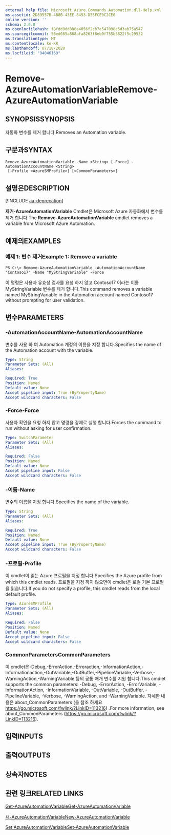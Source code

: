 ```yaml
---
external help file: Microsoft.Azure.Commands.Automation.dll-Help.xml
ms.assetid: 2D89557B-4B8B-43EE-8453-D55FCE0C2CE0
online version: ''
schema: 2.0.0
ms.openlocfilehash: f8fdd9dd886e4056f2cb7e547098e5d3ab75a547
ms.sourcegitcommit: 56ed085a868afa8263f8eb0f755b5822f5c29532
ms.translationtype: MT
ms.contentlocale: ko-KR
ms.lasthandoff: 07/18/2020
ms.locfileid: "94046169"
---
```

# <span data-ttu-id="22652-101">Remove-AzureAutomationVariable</span><span class="sxs-lookup"><span data-stu-id="22652-101">Remove-AzureAutomationVariable</span></span>

## <span data-ttu-id="22652-102">SYNOPSIS</span><span class="sxs-lookup"><span data-stu-id="22652-102">SYNOPSIS</span></span>

<span data-ttu-id="22652-103">자동화 변수를 제거 합니다.</span><span class="sxs-lookup"><span data-stu-id="22652-103">Removes an Automation variable.</span></span>

## <span data-ttu-id="22652-104">구문과</span><span class="sxs-lookup"><span data-stu-id="22652-104">SYNTAX</span></span>

```
Remove-AzureAutomationVariable -Name <String> [-Force] -AutomationAccountName <String>
 [-Profile <AzureSMProfile>] [<CommonParameters>]
```

## <span data-ttu-id="22652-105">설명은</span><span class="sxs-lookup"><span data-stu-id="22652-105">DESCRIPTION</span></span>

[!INCLUDE [aa-deprecation](../include/aa-deprecation.md)]

<span data-ttu-id="22652-106">**제거-AzureAutomationVariable** Cmdlet은 Microsoft Azure 자동화에서 변수를 제거 합니다.</span><span class="sxs-lookup"><span data-stu-id="22652-106">The **Remove-AzureAutomationVariable** cmdlet removes a variable from Microsoft Azure Automation.</span></span>

## <span data-ttu-id="22652-107">예제의</span><span class="sxs-lookup"><span data-stu-id="22652-107">EXAMPLES</span></span>

### <span data-ttu-id="22652-108">예제 1: 변수 제거</span><span class="sxs-lookup"><span data-stu-id="22652-108">Example 1: Remove a variable</span></span>
```
PS C:\> Remove-AzureAutomationVariable -AutomationAccountName "Contoso17" -Name "MyStringVariable" -Force
```

<span data-ttu-id="22652-109">이 명령은 사용자 유효성 검사를 요청 하지 않고 Contoso17 이라는 이름 MyStringVariable 변수를 제거 합니다.</span><span class="sxs-lookup"><span data-stu-id="22652-109">This command removes a variable named MyStringVariable in the Automation account named Contoso17 without prompting for user validation.</span></span>

## <span data-ttu-id="22652-110">변수</span><span class="sxs-lookup"><span data-stu-id="22652-110">PARAMETERS</span></span>

### <span data-ttu-id="22652-111">-AutomationAccountName</span><span class="sxs-lookup"><span data-stu-id="22652-111">-AutomationAccountName</span></span>
<span data-ttu-id="22652-112">변수를 사용 하 여 Automation 계정의 이름을 지정 합니다.</span><span class="sxs-lookup"><span data-stu-id="22652-112">Specifies the name of the Automation account with the variable.</span></span>

```yaml
Type: String
Parameter Sets: (All)
Aliases: 

Required: True
Position: Named
Default value: None
Accept pipeline input: True (ByPropertyName)
Accept wildcard characters: False
```

### <span data-ttu-id="22652-113">-Force</span><span class="sxs-lookup"><span data-stu-id="22652-113">-Force</span></span>
<span data-ttu-id="22652-114">사용자 확인을 요청 하지 않고 명령을 강제로 실행 합니다.</span><span class="sxs-lookup"><span data-stu-id="22652-114">Forces the command to run without asking for user confirmation.</span></span>

```yaml
Type: SwitchParameter
Parameter Sets: (All)
Aliases: 

Required: False
Position: Named
Default value: None
Accept pipeline input: False
Accept wildcard characters: False
```

### <span data-ttu-id="22652-115">-이름</span><span class="sxs-lookup"><span data-stu-id="22652-115">-Name</span></span>
<span data-ttu-id="22652-116">변수의 이름을 지정 합니다.</span><span class="sxs-lookup"><span data-stu-id="22652-116">Specifies the name of the variable.</span></span>

```yaml
Type: String
Parameter Sets: (All)
Aliases: 

Required: True
Position: Named
Default value: None
Accept pipeline input: True (ByPropertyName)
Accept wildcard characters: False
```

### <span data-ttu-id="22652-117">-프로필</span><span class="sxs-lookup"><span data-stu-id="22652-117">-Profile</span></span>
<span data-ttu-id="22652-118">이 cmdlet이 읽는 Azure 프로필을 지정 합니다.</span><span class="sxs-lookup"><span data-stu-id="22652-118">Specifies the Azure profile from which this cmdlet reads.</span></span>
<span data-ttu-id="22652-119">프로필을 지정 하지 않으면이 cmdlet은 로컬 기본 프로필을 읽습니다.</span><span class="sxs-lookup"><span data-stu-id="22652-119">If you do not specify a profile, this cmdlet reads from the local default profile.</span></span>

```yaml
Type: AzureSMProfile
Parameter Sets: (All)
Aliases: 

Required: False
Position: Named
Default value: None
Accept pipeline input: False
Accept wildcard characters: False
```

### <span data-ttu-id="22652-120">CommonParameters</span><span class="sxs-lookup"><span data-stu-id="22652-120">CommonParameters</span></span>
<span data-ttu-id="22652-121">이 cmdlet은-Debug,-ErrorAction,-Erroraction,-InformationAction,-Informationaction,-OutVariable,-OutBuffer,-PipelineVariable,-Verbose,-WarningAction,-WarningVariable 등의 공통 매개 변수를 지원 합니다.</span><span class="sxs-lookup"><span data-stu-id="22652-121">This cmdlet supports the common parameters: -Debug, -ErrorAction, -ErrorVariable, -InformationAction, -InformationVariable, -OutVariable, -OutBuffer, -PipelineVariable, -Verbose, -WarningAction, and -WarningVariable.</span></span> <span data-ttu-id="22652-122">자세한 내용은 about_CommonParameters (을 참조 하세요 https://go.microsoft.com/fwlink/?LinkID=113216) .</span><span class="sxs-lookup"><span data-stu-id="22652-122">For more information, see about_CommonParameters (https://go.microsoft.com/fwlink/?LinkID=113216).</span></span>

## <span data-ttu-id="22652-123">입력</span><span class="sxs-lookup"><span data-stu-id="22652-123">INPUTS</span></span>

## <span data-ttu-id="22652-124">출력</span><span class="sxs-lookup"><span data-stu-id="22652-124">OUTPUTS</span></span>

## <span data-ttu-id="22652-125">상속자</span><span class="sxs-lookup"><span data-stu-id="22652-125">NOTES</span></span>

## <span data-ttu-id="22652-126">관련 링크</span><span class="sxs-lookup"><span data-stu-id="22652-126">RELATED LINKS</span></span>

[<span data-ttu-id="22652-127">Get-AzureAutomationVariable</span><span class="sxs-lookup"><span data-stu-id="22652-127">Get-AzureAutomationVariable</span></span>](./Get-AzureAutomationVariable.md)

[<span data-ttu-id="22652-128">새-AzureAutomationVariable</span><span class="sxs-lookup"><span data-stu-id="22652-128">New-AzureAutomationVariable</span></span>](./New-AzureAutomationVariable.md)

[<span data-ttu-id="22652-129">Set AzureAutomationVariable</span><span class="sxs-lookup"><span data-stu-id="22652-129">Set-AzureAutomationVariable</span></span>](./Set-AzureAutomationVariable.md)


